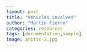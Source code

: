 ```yaml
---
layout: post
title: "Vehicles involved"
author: "Martin Fierro"
categories: resources
tags: [documentation,sample]
image: arctic-2.jpg
---
```


